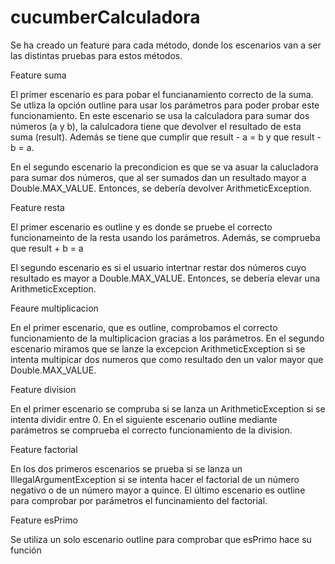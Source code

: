 # cucumberCalculadora
Se ha creado un feature para cada método, donde los escenarios van a ser las distintas pruebas para estos métodos.

Feature suma

El primer escenario es para pobar el funcianamiento correcto de la suma. Se utliza la opción outline para usar los parámetros para poder probar este funcionamiento. En este escenario se usa la calculadora para sumar dos números (a y b), la calulcadora tiene que devolver el resultado  de esta suma (result). Además se tiene que cumplir que result - a = b y que result - b = a.

En el segundo escenario la precondicion es que se va asuar la calucladora para sumar dos números, que al ser sumados dan un resultado mayor a Double.MAX_VALUE. Entonces, se debería devolver ArithmeticException.


Feature resta

El primer escenario es outline  y es donde se pruebe el correcto funcionameinto de la resta usando los parámetros.  Además, se comprueba que result + b = a

El segundo escenario es si el usuario intertnar restar dos números cuyo resultado es mayor a  Double.MAX_VALUE. Entonces, se debería elevar una ArithmeticException.


Feaure multiplicacion

En el primer escenario, que es outline, comprobamos el correcto funcionamiento de la multiplicacion gracias a los parámetros. En el segundo escenario miramos que se lanze la excepcion ArithmeticException si se intenta multipicar dos numeros que como resultado den un valor mayor que Double.MAX_VALUE. 


Feature division

En el primer escenario se compruba si se lanza un ArithmeticException si se intenta dividir entre 0. En el siguiente escenario outline mediante parámetros se comprueba el correcto funcionamiento de la division.


Feature factorial

En los dos primeros escenarios se prueba si se lanza un IllegalArgumentException si se intenta hacer el factorial de un número negativo o de un número mayor a quince. El último escenario es outline para comprobar por parámetros el funcinamiento del factorial.


Feature esPrimo

Se utiliza un solo escenario outline para comprobar que esPrimo hace su función
